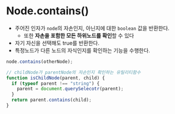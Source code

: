 # Node.contains()

- 주어진 인자가 `node`의 자손인지, 아닌지에 대한 `boolean` 값을 반환한다.
  - 또한 **자손을 포함한 모든 하위노드를 확인**할 수 있다
- 자기 자신을 선택해도 true를 반환한다.
- 특정노드가 다른 노드의 자식인지를 확인하는 기능을 수행한다.

```js
node.contains(otherNode);

// childNode가 parentNode의 자손인지 확인하는 유틸리티함수
function isChildNode(parent, child) {
  if (typeof parent !== "string") {
    parent = document.querySelecotr(parent);
  }
  return parent.contains(child);
}
```
